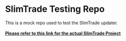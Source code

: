 # SlimTrade Testing Repo
This is a mock repo used to test the SlimTrade updater.<br><br>
[**Please refer to this link for the actual SlimTrade Project**](https://github.com/zmilla93/SlimTrade/releases/latest)<br>
